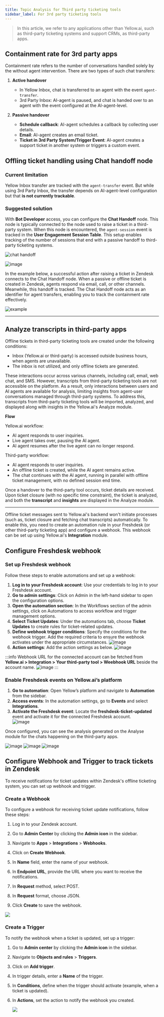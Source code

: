 ```yaml
---
title: Topic Analysis for Third party ticketing tools 
sidebar_label: For 3rd party ticketing tools
---
```


> In this article, we refer to any applications other than Yellow.ai, such as third-party ticketing systems and support CRMs, as third-party apps.



## Containment rate for 3rd party apps 


Containment rate refers to the number of conversations handled solely by the  without agent intervention. There are two types of such chat transfers:

1. **Active handover**
    - In Yellow Inbox, chat is transferred to an agent with the event `agent-transfer`.
    - 3rd Party Inbox: AI-agent is paused, and chat is handed over to an agent with the event configured at the AI-agent-level.  

2. **Passive handover**
    - **Schedule callback**: AI-agent schedules a callback by collecting user details.
    - **Email**: AI-agent creates an email ticket.
    - **Ticket in 3rd Party System/Trigger Event**: AI-agent creates a support ticket in another system or triggers a custom event.


## Offling ticket handling using Chat handoff node 

### Current limitation 

Yellow Inbox transfer are tracked with the `agent-transfer` event. But while using 3rd Party Inbox, the transfer depends on AI-agent-level configuration but that **is not currently trackable**.

### Suggested solution

With **Bot Developer** access, you can configure the **Chat Handoff** node. This node is typically connected to the node used to raise a ticket in a third-party system. When this node is encountered, the `agent-session` event is tracked in the **User Engagement Session Table**. This setup enables tracking of the number of sessions that end with a passive handoff to third-party ticketing systems.

![chat handoff](https://imgur.com/ix6sMpU.png)

![image](https://imgur.com/CvniYAF.png)

In the example below, a successful action after raising a ticket in Zendesk connects to the Chat Handoff node. When a passive or offline ticket is created in Zendesk, agents respond via email, call, or other channels. Meanwhile, this handoff is tracked. The Chat Handoff node acts as an identifier for agent transfers, enabling you to track the containment rate effectively.

![example](https://lh7-rt.googleusercontent.com/docsz/AD_4nXcsCC_H9djVb0DBv3R2mmRlu3MaPocs-mOtzxyBiTN61wnlFRsUSrFsGbJgir3VnEn7flwiTgzCjlkJ4K4JnC7IJ7CkJ--5dd5QH3KB2oGDDMjdr95mXAtaiEQrj2RupK6Lv3B2I_5tMuKE-zOzytyee-Q-?key=doHOJQMEdYvKlVOmPCYX8w)

------------


## Analyze transcripts in third-party apps

Offline tickets in third-party ticketing tools are created under the following conditions:
* Inbox (Yellow.ai or third-party) is accessed outside business hours, when agents are unavailable.
* The inbox is not utilized, and only offline tickets are generated.

These interactions occur across various channels, including call, email, web chat, and SMS. However, transcripts from third-party ticketing tools are not accessible on the platform. As a result, only interactions between users and AI agents are available for analysis, limiting insights from agent-user conversations managed through third-party systems. To address this, transcripts from third-party ticketing tools will be imported, analyzed, and displayed along with insights in the Yellow.ai's Analyze module.

**Flow**

Yellow.ai workflow:
* AI agent responds to user inquiries.
* Live agent takes over, pausing the AI agent.
* AI agent resumes after the live agent can no longer respond.

Third-party workflow:
* AI agent responds to user inquiries.
* An offline ticket is created, while the AI agent remains active.
* The chat continues with the AI agent, running in parallel with offline ticket management, with no defined session end time.

Once a handover to the third-party tool occurs, ticket details are received. Upon ticket closure (with no specific time constraint), the ticket is analyzed, and both the **transcript** and **insights** are displayed in the Analyze module.

----------

Offline ticket messages sent to Yellow.ai's backend won't initiate processes (such as, ticket closure and fetching chat transcripts) automatically. To enable this, you need to create an automation rule in your Freshdesk (or other third-party ticketing app) and configure a webhook. This webhook can be set up using Yellow.ai's **Integration** module.


## Configure Freshdesk webhook

### Set up Freshdesk webhook

Follow these steps to enable automations and set up a webhook: 

1. **Log in to your Freshdesk account**: Use your credentials to log in to your Freshdesk account.
2. **Go to admin settings**: Click on Admin in the left-hand sidebar to open the configuration options.
3. **Open the automation section**: In the Workflows section of the admin settings, click on Automations to access workflow and trigger management options.
4. **Select Ticket Updates**: Under the automations tab, choose **Ticket Updates** to create rules for ticket-related updates.
5. **Define webhook trigger conditions**: Specify the conditions for the webhook trigger. Add the required criteria to ensure the webhook activates under the appropriate circumstances.
    ![image](https://imgur.com/EJQDhEC.png)
6. **Action settings**: Add the action settings as below.
    ![image](https://imgur.com/uWwm48Q.png)


:::info
Webhook URL for the connected account can be fetched from **Yellow.ai > Integration > Your third-party tool > Weebhook URL** beside the account name.
    ![image](https://imgur.com/GLJbBRc.png)
:::

### Enable Freshdesk events on Yellow.ai’s platform  

1. **Go to automation**: Open Yellow’s platform and navigate to **Automation** from the sidebar.  
2. **Access events**: In the automation settings, go to **Events** and select **Integrations**.  
3. **Activate the Freshdesk event**: Locate the **freshdesk-ticket-updated** event and activate it for the connected Freshdesk account.  
    ![image](https://imgur.com/7TlMBkU.png)


Once configured, you can see the analysis generated on the Analyse module for the chats happening on the third-party apps. 

![image](https://imgur.com/sRRhxb7.png)
![image](https://imgur.com/V3Cd0lt.png)
![image](https://imgur.com/ndfgeSV.png)

## Configure Webhook and Trigger to track tickets in Zendesk

To receive notifications for ticket updates within Zendesk's offline ticketing system, you can set up webhook and trigger.

### Create a Webhook

To configure a webhook for receiving ticket update notifications, follow these steps:

1. Log in to your Zendesk account.

2. Go to **Admin Center** by clicking the **Admin icon** in the sidebar.

3. Navigate to **Apps** > **Integrations** > **Webhooks**.

4. Click on **Create Webhook**.

5. In **Name** field, enter the name of your webhook.

6. In **Endpoint URL**, provide the URL where you want to receive the notifications.

8. In **Request** method, select POST.

9. In **Request** format, choose JSON.

10. Click **Create** to save the webhook.

  ![](https://i.imgur.com/f4ZpJGw.png)

### Create a Trigger

To notify the webhook when a ticket is updated, set up a trigger:

1. Go to **Admin center** by clicking the **Admin icon** in the sidebar.

2. Navigate to **Objects and rules** > **Triggers**.

3. Click on **Add trigger**.

4. In trigger details, enter a **Name** of the trigger.

5. In **Conditions**, define when the trigger should activate (example, when a ticket is updated).

6. In **Actions**, set the action to notify the webhook you created.

   ![](https://imgur.com/akjkijx.png)



